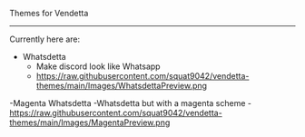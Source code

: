 Themes for Vendetta

---
Currently here are:
- Whatsdetta
    - Make discord look like Whatsapp
    - https://raw.githubusercontent.com/squat9042/vendetta-themes/main/Images/WhatsdettaPreview.png

-Magenta Whatsdetta
    -Whatsdetta but with a magenta scheme
    -https://raw.githubusercontent.com/squat9042/vendetta-themes/main/Images/MagentaPreview.png